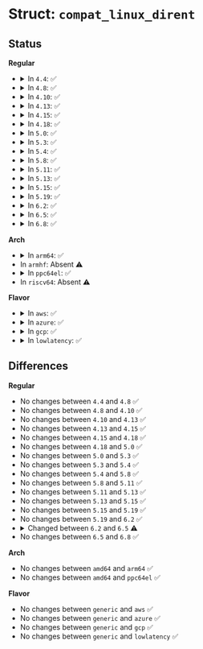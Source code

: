 # Struct: <code>compat_linux_dirent</code>

## Status
<b>Regular</b>
<ul>
<li>
<details>
<summary>In <code>4.4</code>: ✅</summary>

```c
struct compat_linux_dirent {
    compat_ulong_t d_ino;
    compat_ulong_t d_off;
    short unsigned int d_reclen;
    char d_name[1];
};
```
</details>
</li>
<li>
<details>
<summary>In <code>4.8</code>: ✅</summary>

```c
struct compat_linux_dirent {
    compat_ulong_t d_ino;
    compat_ulong_t d_off;
    short unsigned int d_reclen;
    char d_name[1];
};
```
</details>
</li>
<li>
<details>
<summary>In <code>4.10</code>: ✅</summary>

```c
struct compat_linux_dirent {
    compat_ulong_t d_ino;
    compat_ulong_t d_off;
    short unsigned int d_reclen;
    char d_name[1];
};
```
</details>
</li>
<li>
<details>
<summary>In <code>4.13</code>: ✅</summary>

```c
struct compat_linux_dirent {
    compat_ulong_t d_ino;
    compat_ulong_t d_off;
    short unsigned int d_reclen;
    char d_name[1];
};
```
</details>
</li>
<li>
<details>
<summary>In <code>4.15</code>: ✅</summary>

```c
struct compat_linux_dirent {
    compat_ulong_t d_ino;
    compat_ulong_t d_off;
    short unsigned int d_reclen;
    char d_name[1];
};
```
</details>
</li>
<li>
<details>
<summary>In <code>4.18</code>: ✅</summary>

```c
struct compat_linux_dirent {
    compat_ulong_t d_ino;
    compat_ulong_t d_off;
    short unsigned int d_reclen;
    char d_name[1];
};
```
</details>
</li>
<li>
<details>
<summary>In <code>5.0</code>: ✅</summary>

```c
struct compat_linux_dirent {
    compat_ulong_t d_ino;
    compat_ulong_t d_off;
    short unsigned int d_reclen;
    char d_name[1];
};
```
</details>
</li>
<li>
<details>
<summary>In <code>5.3</code>: ✅</summary>

```c
struct compat_linux_dirent {
    compat_ulong_t d_ino;
    compat_ulong_t d_off;
    short unsigned int d_reclen;
    char d_name[1];
};
```
</details>
</li>
<li>
<details>
<summary>In <code>5.4</code>: ✅</summary>

```c
struct compat_linux_dirent {
    compat_ulong_t d_ino;
    compat_ulong_t d_off;
    short unsigned int d_reclen;
    char d_name[1];
};
```
</details>
</li>
<li>
<details>
<summary>In <code>5.8</code>: ✅</summary>

```c
struct compat_linux_dirent {
    compat_ulong_t d_ino;
    compat_ulong_t d_off;
    short unsigned int d_reclen;
    char d_name[1];
};
```
</details>
</li>
<li>
<details>
<summary>In <code>5.11</code>: ✅</summary>

```c
struct compat_linux_dirent {
    compat_ulong_t d_ino;
    compat_ulong_t d_off;
    short unsigned int d_reclen;
    char d_name[1];
};
```
</details>
</li>
<li>
<details>
<summary>In <code>5.13</code>: ✅</summary>

```c
struct compat_linux_dirent {
    compat_ulong_t d_ino;
    compat_ulong_t d_off;
    short unsigned int d_reclen;
    char d_name[1];
};
```
</details>
</li>
<li>
<details>
<summary>In <code>5.15</code>: ✅</summary>

```c
struct compat_linux_dirent {
    compat_ulong_t d_ino;
    compat_ulong_t d_off;
    short unsigned int d_reclen;
    char d_name[1];
};
```
</details>
</li>
<li>
<details>
<summary>In <code>5.19</code>: ✅</summary>

```c
struct compat_linux_dirent {
    compat_ulong_t d_ino;
    compat_ulong_t d_off;
    short unsigned int d_reclen;
    char d_name[1];
};
```
</details>
</li>
<li>
<details>
<summary>In <code>6.2</code>: ✅</summary>

```c
struct compat_linux_dirent {
    compat_ulong_t d_ino;
    compat_ulong_t d_off;
    short unsigned int d_reclen;
    char d_name[1];
};
```
</details>
</li>
<li>
<details>
<summary>In <code>6.5</code>: ✅</summary>

```c
struct compat_linux_dirent {
    compat_ulong_t d_ino;
    compat_ulong_t d_off;
    short unsigned int d_reclen;
    char d_name[0];
};
```
</details>
</li>
<li>
<details>
<summary>In <code>6.8</code>: ✅</summary>

```c
struct compat_linux_dirent {
    compat_ulong_t d_ino;
    compat_ulong_t d_off;
    short unsigned int d_reclen;
    char d_name[0];
};
```
</details>
</li>
</ul>
<b>Arch</b>
<ul>
<li>
<details>
<summary>In <code>arm64</code>: ✅</summary>

```c
struct compat_linux_dirent {
    compat_ulong_t d_ino;
    compat_ulong_t d_off;
    short unsigned int d_reclen;
    char d_name[1];
};
```
</details>
</li>
<li>
In <code>armhf</code>: Absent ⚠️
</li>
<li>
<details>
<summary>In <code>ppc64el</code>: ✅</summary>

```c
struct compat_linux_dirent {
    compat_ulong_t d_ino;
    compat_ulong_t d_off;
    short unsigned int d_reclen;
    char d_name[1];
};
```
</details>
</li>
<li>
In <code>riscv64</code>: Absent ⚠️
</li>
</ul>
<b>Flavor</b>
<ul>
<li>
<details>
<summary>In <code>aws</code>: ✅</summary>

```c
struct compat_linux_dirent {
    compat_ulong_t d_ino;
    compat_ulong_t d_off;
    short unsigned int d_reclen;
    char d_name[1];
};
```
</details>
</li>
<li>
<details>
<summary>In <code>azure</code>: ✅</summary>

```c
struct compat_linux_dirent {
    compat_ulong_t d_ino;
    compat_ulong_t d_off;
    short unsigned int d_reclen;
    char d_name[1];
};
```
</details>
</li>
<li>
<details>
<summary>In <code>gcp</code>: ✅</summary>

```c
struct compat_linux_dirent {
    compat_ulong_t d_ino;
    compat_ulong_t d_off;
    short unsigned int d_reclen;
    char d_name[1];
};
```
</details>
</li>
<li>
<details>
<summary>In <code>lowlatency</code>: ✅</summary>

```c
struct compat_linux_dirent {
    compat_ulong_t d_ino;
    compat_ulong_t d_off;
    short unsigned int d_reclen;
    char d_name[1];
};
```
</details>
</li>
</ul>

## Differences
<b>Regular</b>
<ul>
<li>
No changes between <code>4.4</code> and <code>4.8</code> ✅
</li>
<li>
No changes between <code>4.8</code> and <code>4.10</code> ✅
</li>
<li>
No changes between <code>4.10</code> and <code>4.13</code> ✅
</li>
<li>
No changes between <code>4.13</code> and <code>4.15</code> ✅
</li>
<li>
No changes between <code>4.15</code> and <code>4.18</code> ✅
</li>
<li>
No changes between <code>4.18</code> and <code>5.0</code> ✅
</li>
<li>
No changes between <code>5.0</code> and <code>5.3</code> ✅
</li>
<li>
No changes between <code>5.3</code> and <code>5.4</code> ✅
</li>
<li>
No changes between <code>5.4</code> and <code>5.8</code> ✅
</li>
<li>
No changes between <code>5.8</code> and <code>5.11</code> ✅
</li>
<li>
No changes between <code>5.11</code> and <code>5.13</code> ✅
</li>
<li>
No changes between <code>5.13</code> and <code>5.15</code> ✅
</li>
<li>
No changes between <code>5.15</code> and <code>5.19</code> ✅
</li>
<li>
No changes between <code>5.19</code> and <code>6.2</code> ✅
</li>
<li>
<details>
<summary>Changed between <code>6.2</code> and <code>6.5</code> ⚠️</summary>
<ul>
<li>
<b>Field type changed. </b>
<code>char d_name[1]</code> ➡️ <code>char d_name[0]</code>
</li>
</ul>
</details>
</li>
<li>
No changes between <code>6.5</code> and <code>6.8</code> ✅
</li>
</ul>
<b>Arch</b>
<ul>
<li>
No changes between <code>amd64</code> and <code>arm64</code> ✅
</li>
<li>
No changes between <code>amd64</code> and <code>ppc64el</code> ✅
</li>
</ul>
<b>Flavor</b>
<ul>
<li>
No changes between <code>generic</code> and <code>aws</code> ✅
</li>
<li>
No changes between <code>generic</code> and <code>azure</code> ✅
</li>
<li>
No changes between <code>generic</code> and <code>gcp</code> ✅
</li>
<li>
No changes between <code>generic</code> and <code>lowlatency</code> ✅
</li>
</ul>
